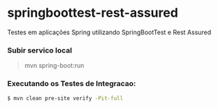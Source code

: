 # springboottest-rest-assured
Testes em aplicações Spring utilizando SpringBootTest e Rest Assured


### Subir servico local

> mvn spring-boot:run

### Executando os Testes de Integracao:

```sh
$ mvn clean pre-site verify -Pit-full
```
